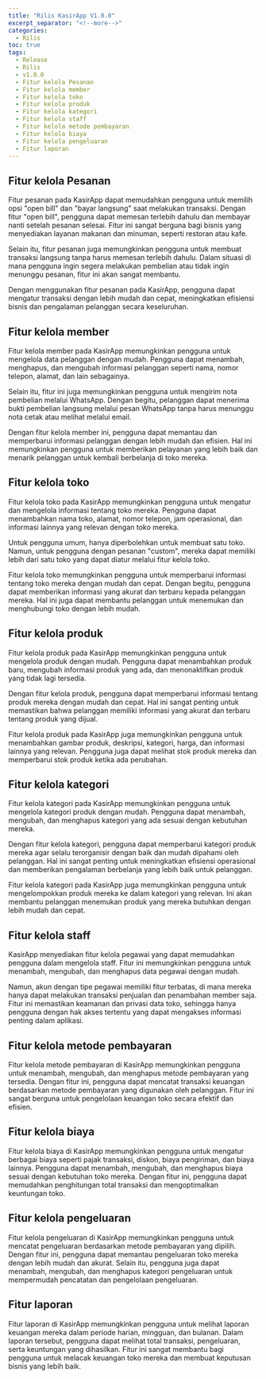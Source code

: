 ```yaml
---
title: "Rilis KasirApp V1.0.0"
excerpt_separator: "<!--more-->"
categories:
  - Rilis
toc: true
tags:
  - Release
  - Rilis
  - v1.0.0
  - Fitur kelola Pesanan
  - Fitur kelola member
  - Fitur kelola toko
  - Fitur kelola produk
  - Fitur kelola kategori
  - Fitur kelola staff
  - Fitur kelola metode pembayaran
  - Fitur kelola biaya
  - Fitur kelola pengeluaran
  - Fitur laporan
---
```


## Fitur kelola Pesanan

Fitur pesanan pada KasirApp dapat memudahkan pengguna untuk memilih opsi "open bill" dan "bayar langsung" saat melakukan transaksi. Dengan fitur "open bill", pengguna dapat memesan terlebih dahulu dan membayar nanti setelah pesanan selesai. Fitur ini sangat berguna bagi bisnis yang menyediakan layanan makanan dan minuman, seperti restoran atau kafe.

Selain itu, fitur pesanan juga memungkinkan pengguna untuk membuat transaksi langsung tanpa harus memesan terlebih dahulu. Dalam situasi di mana pengguna ingin segera melakukan pembelian atau tidak ingin menunggu pesanan, fitur ini akan sangat membantu.

Dengan menggunakan fitur pesanan pada KasirApp, pengguna dapat mengatur transaksi dengan lebih mudah dan cepat, meningkatkan efisiensi bisnis dan pengalaman pelanggan secara keseluruhan.

## Fitur kelola member

Fitur kelola member pada KasirApp memungkinkan pengguna untuk mengelola data pelanggan dengan mudah. Pengguna dapat menambah, menghapus, dan mengubah informasi pelanggan seperti nama, nomor telepon, alamat, dan lain sebagainya.

Selain itu, fitur ini juga memungkinkan pengguna untuk mengirim nota pembelian melalui WhatsApp. Dengan begitu, pelanggan dapat menerima bukti pembelian langsung melalui pesan WhatsApp tanpa harus menunggu nota cetak atau melihat melalui email.

Dengan fitur kelola member ini, pengguna dapat memantau dan memperbarui informasi pelanggan dengan lebih mudah dan efisien. Hal ini memungkinkan pengguna untuk memberikan pelayanan yang lebih baik dan menarik pelanggan untuk kembali berbelanja di toko mereka.

## Fitur kelola toko

Fitur kelola toko pada KasirApp memungkinkan pengguna untuk mengatur dan mengelola informasi tentang toko mereka. Pengguna dapat menambahkan nama toko, alamat, nomor telepon, jam operasional, dan informasi lainnya yang relevan dengan toko mereka.

Untuk pengguna umum, hanya diperbolehkan untuk membuat satu toko. Namun, untuk pengguna dengan pesanan "custom", mereka dapat memiliki lebih dari satu toko yang dapat diatur melalui fitur kelola toko.

Fitur kelola toko memungkinkan pengguna untuk memperbarui informasi tentang toko mereka dengan mudah dan cepat. Dengan begitu, pengguna dapat memberikan informasi yang akurat dan terbaru kepada pelanggan mereka. Hal ini juga dapat membantu pelanggan untuk menemukan dan menghubungi toko dengan lebih mudah.

## Fitur kelola produk

Fitur kelola produk pada KasirApp memungkinkan pengguna untuk mengelola produk dengan mudah. Pengguna dapat menambahkan produk baru, mengubah informasi produk yang ada, dan menonaktifkan produk yang tidak lagi tersedia.

Dengan fitur kelola produk, pengguna dapat memperbarui informasi tentang produk mereka dengan mudah dan cepat. Hal ini sangat penting untuk memastikan bahwa pelanggan memiliki informasi yang akurat dan terbaru tentang produk yang dijual.

Fitur kelola produk pada KasirApp juga memungkinkan pengguna untuk menambahkan gambar produk, deskripsi, kategori, harga, dan informasi lainnya yang relevan. Pengguna juga dapat melihat stok produk mereka dan memperbarui stok produk ketika ada perubahan.

## Fitur kelola kategori

Fitur kelola kategori pada KasirApp memungkinkan pengguna untuk mengelola kategori produk dengan mudah. Pengguna dapat menambah, mengubah, dan menghapus kategori yang ada sesuai dengan kebutuhan mereka.

Dengan fitur kelola kategori, pengguna dapat memperbarui kategori produk mereka agar selalu terorganisir dengan baik dan mudah dipahami oleh pelanggan. Hal ini sangat penting untuk meningkatkan efisiensi operasional dan memberikan pengalaman berbelanja yang lebih baik untuk pelanggan.

Fitur kelola kategori pada KasirApp juga memungkinkan pengguna untuk mengelompokkan produk mereka ke dalam kategori yang relevan. Ini akan membantu pelanggan menemukan produk yang mereka butuhkan dengan lebih mudah dan cepat.

## Fitur kelola staff

KasirApp menyediakan fitur kelola pegawai yang dapat memudahkan pengguna dalam mengelola staff. Fitur ini memungkinkan pengguna untuk menambah, mengubah, dan menghapus data pegawai dengan mudah.

Namun, akun dengan tipe pegawai memiliki fitur terbatas, di mana mereka hanya dapat melakukan transaksi penjualan dan penambahan member saja. Fitur ini memastikan keamanan dan privasi data toko, sehingga hanya pengguna dengan hak akses tertentu yang dapat mengakses informasi penting dalam aplikasi.

## Fitur kelola metode pembayaran

Fitur kelola metode pembayaran di KasirApp memungkinkan pengguna untuk menambah, mengubah, dan menghapus metode pembayaran yang tersedia. Dengan fitur ini, pengguna dapat mencatat transaksi keuangan berdasarkan metode pembayaran yang digunakan oleh pelanggan. Fitur ini sangat berguna untuk pengelolaan keuangan toko secara efektif dan efisien.

## Fitur kelola biaya

Fitur kelola biaya di KasirApp memungkinkan pengguna untuk mengatur berbagai biaya seperti pajak transaksi, diskon, biaya pengiriman, dan biaya lainnya. Pengguna dapat menambah, mengubah, dan menghapus biaya sesuai dengan kebutuhan toko mereka. Dengan fitur ini, pengguna dapat memudahkan penghitungan total transaksi dan mengoptimalkan keuntungan toko.

## Fitur kelola pengeluaran

Fitur kelola pengeluaran di KasirApp memungkinkan pengguna untuk mencatat pengeluaran berdasarkan metode pembayaran yang dipilih. Dengan fitur ini, pengguna dapat memantau pengeluaran toko mereka dengan lebih mudah dan akurat. Selain itu, pengguna juga dapat menambah, mengubah, dan menghapus kategori pengeluaran untuk mempermudah pencatatan dan pengelolaan pengeluaran.

## Fitur laporan

Fitur laporan di KasirApp memungkinkan pengguna untuk melihat laporan keuangan mereka dalam periode harian, mingguan, dan bulanan. Dalam laporan tersebut, pengguna dapat melihat total transaksi, pengeluaran, serta keuntungan yang dihasilkan. Fitur ini sangat membantu bagi pengguna untuk melacak keuangan toko mereka dan membuat keputusan bisnis yang lebih baik.
